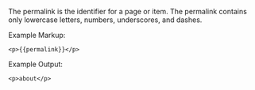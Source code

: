 The permalink is the identifier for a page or item. The permalink contains only lowercase letters, numbers, underscores, and dashes.

Example Markup:
```
<p>{{permalink}}</p>
```

Example Output:  
```
<p>about</p>
```
